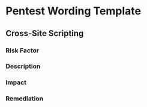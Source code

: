 # Pentest Wording Template

## Cross-Site Scripting

### Risk Factor

### Description

### Impact

### Remediation
